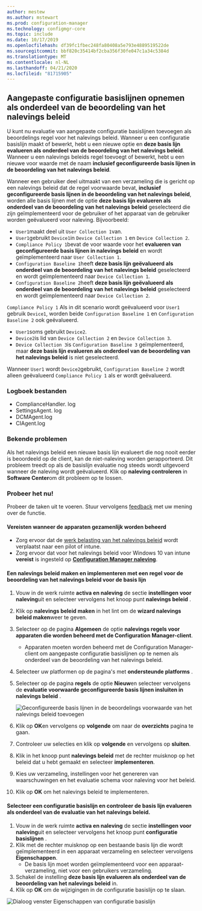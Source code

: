 ```yaml
---
author: mestew
ms.author: mstewart
ms.prod: configuration-manager
ms.technology: configmgr-core
ms.topic: include
ms.date: 10/17/2019
ms.openlocfilehash: df39fc1fbec248fa80408a5e793e4889519522de
ms.sourcegitcommit: bbf820c35414bf2cba356f30fe047c1a34c5384d
ms.translationtype: MT
ms.contentlocale: nl-NL
ms.lasthandoff: 04/21/2020
ms.locfileid: "81715905"
---
```

## <a name="include-custom-configuration-baselines-as-part-of-compliance-policy-assessment"></a><a name="bkmk_CAbaselines"></a>Aangepaste configuratie basislijnen opnemen als onderdeel van de beoordeling van het nalevings beleid

U kunt nu evaluatie van aangepaste configuratie basislijnen toevoegen als beoordelings regel voor het nalevings beleid. Wanneer u een configuratie basislijn maakt of bewerkt, hebt u een nieuwe optie en **deze basis lijn evalueren als onderdeel van de beoordeling van het nalevings beleid**. Wanneer u een nalevings beleids regel toevoegt of bewerkt, hebt u een nieuwe voor waarde met de naam **inclusief geconfigureerde basis lijnen in de beoordeling van het nalevings beleid**.

Wanneer een gebruiker deel uitmaakt van een verzameling die is gericht op een nalevings beleid dat de regel voorwaarde bevat, **inclusief geconfigureerde basis lijnen in de beoordeling van het nalevings beleid**, worden alle basis lijnen met de optie **deze basis lijn evalueren als onderdeel van de beoordeling van het nalevings beleid** geselecteerd die zijn geïmplementeerd voor de gebruiker of het apparaat van de gebruiker worden geëvalueerd voor naleving. Bijvoorbeeld:

- `User1`maakt deel uit `User Collection 1`van.
- `User1`gebruikt `Device1`in `Device Collection 1` en `Device Collection 2`.
- `Compliance Policy 1`bevat de voor waarde voor het **evalueren van geconfigureerde basis lijnen in nalevings beleid** en wordt geïmplementeerd naar `User Collection 1`.
- `Configuration Baseline 1`heeft **deze basis lijn geëvalueerd als onderdeel van de beoordeling van het nalevings beleid** geselecteerd en wordt geïmplementeerd naar `Device Collection 1`.
- `Configuration Baseline 2`heeft **deze basis lijn geëvalueerd als onderdeel van de beoordeling van het nalevings beleid** geselecteerd en wordt geïmplementeerd naar `Device Collection 2`.

`Compliance Policy 1` Als in dit scenario wordt geëvalueerd voor `User1` gebruik `Device1`, worden beide `Configuration Baseline 1` en `Configuration Baseline 2` ook geëvalueerd.

- `User1`soms gebruikt `Device2`.
- `Device2`is lid van `Device Collection 2` en `Device Collection 3`.
- `Device Collection 3`is `Configuration Baseline 3` geïmplementeerd, maar **deze basis lijn evalueren als onderdeel van de beoordeling van het nalevings beleid** is niet geselecteerd.

Wanneer `User1` wordt `Device2`gebruikt, `Configuration Baseline 2` wordt alleen geëvalueerd `Compliance Policy 1` als er wordt geëvalueerd.

### <a name="log-files"></a><a name="bkmk_CA-Logs"></a>Logboek bestanden

- ComplianceHandler. log
- SettingsAgent. log
- DCMAgent.log
- CIAgent.log

### <a name="known-issues"></a>Bekende problemen
<!--5582516-->
Als het nalevings beleid een nieuwe basis lijn evalueert die nog nooit eerder is beoordeeld op de client, kan de niet-naleving worden gerapporteerd. Dit probleem treedt op als de basislijn evaluatie nog steeds wordt uitgevoerd wanneer de naleving wordt geëvalueerd. Klik op **naleving controleren** in **Software Center**om dit probleem op te lossen.

### <a name="try-it-out"></a>Probeer het nu!

Probeer de taken uit te voeren. Stuur vervolgens [feedback](../../../../understand/find-help.md#product-feedback) met uw mening over de functie.

#### <a name="prerequisites-when-the-devices-are-co-managed"></a>Vereisten wanneer de apparaten gezamenlijk worden beheerd

- Zorg ervoor dat de [werk belasting van het nalevings beleid](../../../../../comanage/workloads.md#compliance-policies) wordt verplaatst naar een pilot of intune.
- Zorg ervoor dat voor het nalevings beleid voor Windows 10 van intune **vereist** is ingesteld op [**Configuration Manager naleving**](https://docs.microsoft.com/intune/protect/compliance-policy-create-windows#configuration-manager-compliance).

#### <a name="create-and-deploy-a-compliance-policy-with-a-rule-for-baseline-compliance-policy-assessment"></a>Een nalevings beleid maken en implementeren met een regel voor de beoordeling van het nalevings beleid voor de basis lijn

1. Vouw in de werk ruimte **activa en naleving** de sectie **instellingen voor naleving**uit en selecteer vervolgens het knoop punt **nalevings beleid** .
1. Klik op **nalevings beleid maken** in het lint om de **wizard nalevings beleid maken**weer te geven.
1. Selecteer op de pagina **Algemeen** de optie **nalevings regels voor apparaten die worden beheerd met de Configuration Manager-client**.
   - Apparaten moeten worden beheerd met de Configuration Manager-client om aangepaste configuratie basislijnen op te nemen als onderdeel van de beoordeling van het nalevings beleid.
1. Selecteer uw platformen op de pagina's met **ondersteunde platforms** .
1. Selecteer op de pagina **regels** de optie **Nieuw**en selecteer vervolgens de **evaluatie voorwaarde geconfigureerde basis lijnen insluiten in nalevings beleid** .

   ![Geconfigureerde basis lijnen in de beoordelings voorwaarde van het nalevings beleid toevoegen](../../media/3608345-create-compliance-policy-rule.png)

1. Klik op **OK**en vervolgens op **volgende** om naar de **overzichts** pagina te gaan.
1. Controleer uw selecties en klik op **volgende** en vervolgens op **sluiten**.
1. Klik in het knoop punt **nalevings beleid** met de rechter muisknop op het beleid dat u hebt gemaakt en selecteer **implementeren**.
1. Kies uw verzameling, instellingen voor het genereren van waarschuwingen en het evaluatie schema voor naleving voor het beleid.
1. Klik op **OK** om het nalevings beleid te implementeren.


#### <a name="select-a-configuration-baseline-and-check-evaluate-this-baseline-as-part-of-compliance-policy-assessment"></a>Selecteer een configuratie basislijn en controleer de basis lijn evalueren als onderdeel van de evaluatie van het nalevings beleid.

1. Vouw in de werk ruimte **activa en naleving** de sectie **instellingen voor naleving**uit en selecteer vervolgens het knoop punt **configuratie basislijnen** .
1. Klik met de rechter muisknop op een bestaande basis lijn die wordt geïmplementeerd in een apparaat verzameling en selecteer vervolgens **Eigenschappen**.
   - De basis lijn moet worden geïmplementeerd voor een apparaat-verzameling, niet voor een gebruikers verzameling.
1. Schakel de instelling **deze basis lijn evalueren als onderdeel van de beoordeling van het nalevings beleid** in.
1. Klik op **OK** om de wijzigingen in de configuratie basislijn op te slaan.

![Dialoog venster Eigenschappen van configuratie basislijn](../../media/3608345-configuration-baseline-properties.png)

